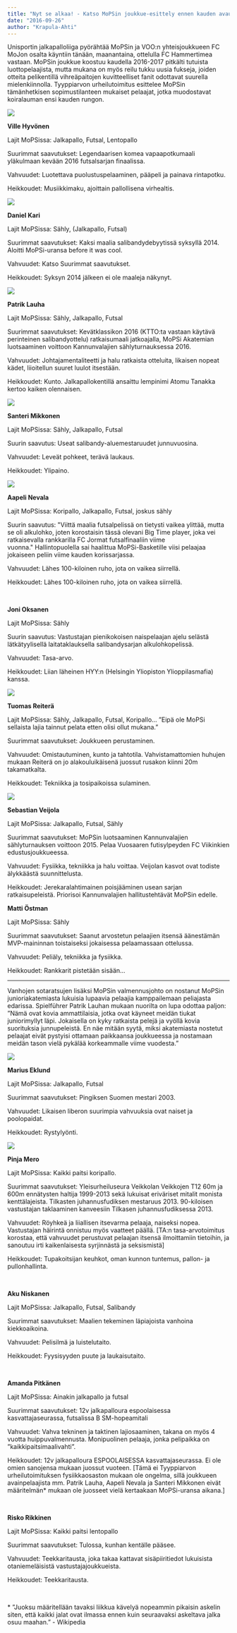 ```yaml
---
title: "Nyt se alkaa! - Katso MoPSin joukkue-esittely ennen kauden avausvihellystä"
date: "2016-09-26"
author: "Krapula-Ahti"
---
```


Unisportin jalkapalloliiga pyörähtää MoPSin ja VOO:n yhteisjoukkueen FC MoJon osalta käyntiin tänään, maanantaina, ottelulla FC Hammertimea vastaan. MoPSin joukkue koostuu kaudella 2016-2017 pitkälti tutuista luottopelaajista, mutta mukana on myös reilu tukku uusia fukseja, joiden otteita pelikentillä vihreäpaitojen kuvitteelliset fanit odottavat suurella mielenkiinnolla. Tyyppiarvon urheilutoimitus esittelee MoPSin tämänhetkisen sopimustilanteen mukaiset pelaajat, jotka muodostavat koiralauman ensi kauden rungon.

![](ville.jpg)

**Ville Hyvönen**

Lajit MoPSissa: Jalkapallo, Futsal, Lentopallo

Suurimmat saavutukset: Legendaarisen komea vapaapotkumaali yläkulmaan kevään 2016 futsalsarjan finaalissa.

Vahvuudet: Luotettava puolustuspelaaminen, pääpeli ja painava rintapotku.

Heikkoudet: Musiikkimaku, ajoittain pallollisena virhealtis.

![](daniel.jpg)

**Daniel Kari**

Lajit MoPSissa: Sähly, (Jalkapallo, Futsal)

Suurimmat saavutukset: Kaksi maalia salibandydebyytissä syksyllä 2014. Aloitti MoPSi-uransa before it was cool.

Vahvuudet: Katso Suurimmat saavutukset.

Heikkoudet: Syksyn 2014 jälkeen ei ole maaleja näkynyt.

![](patrik.jpg)

**Patrik Lauha**

Lajit MoPSissa: Sähly, Jalkapallo, Futsal

Suurimmat saavutukset: Kevätklassikon 2016 (KTTO:ta vastaan käytävä perinteinen salibandyottelu) ratkaisumaali jatkoajalla, MoPSi Akatemian luotsaaminen voittoon Kannunvalajien sählyturnauksessa 2016.

Vahvuudet: Johtajamentaliteetti ja halu ratkaista otteluita, likaisen nopeat kädet, liioitellun suuret luulot itsestään.

Heikkoudet: Kunto. Jalkapallokentillä ansaittu lempinimi Atomu Tanakka kertoo kaiken olennaisen.

![](santeri.jpg)

**Santeri Mikkonen**

Lajit MoPSissa: Sähly, Jalkapallo, Futsal

Suurin saavutus: Useat salibandy-aluemestaruudet junnuvuosina.

Vahvuudet: Leveät pohkeet, terävä laukaus.

Heikkoudet: Ylipaino.

![](aapeli.jpg)

**Aapeli Nevala**

Lajit MoPSissa: Koripallo, Jalkapallo, Futsal, joskus sähly

Suurin saavutus: "Viittä maalia futsalpelissä on tietysti vaikea ylittää, mutta se oli alkulohko, joten korostaisin tässä olevani Big Time player, joka vei ratkaisevalla rankkarilla FC Jormat futsalfinaaliin viime vuonna." Hallintopuolella sai haalittua MoPSi-Basketille viisi pelaajaa jokaiseen peliin viime kauden korissarjassa.

Vahvuudet: Lähes 100-kiloinen ruho, jota on vaikea siirrellä.

Heikkoudet: Lähes 100-kiloinen ruho, jota on vaikea siirrellä.

 

**Joni Oksanen**

Lajit MoPSissa: Sähly

Suurin saavutus: Vastustajan pienikokoisen naispelaajan ajelu selästä lätkätyylisellä laitataklauksella salibandysarjan alkulohkopelissä.

Vahvuudet: Tasa-arvo.

Heikkoudet: Liian läheinen HYY:n (Helsingin Yliopiston Ylioppilasmafia) kanssa.

![](tuomas.jpg)

**Tuomas Reiterä**

Lajit MoPSissa: Sähly, Jalkapallo, Futsal, Koripallo... ”Eipä ole MoPSi sellaista lajia tainnut pelata etten olisi ollut mukana.”

Suurimmat saavutukset: Joukkueen perustaminen.

Vahvuudet: Omistautuminen, kunto ja tahtotila. Vahvistamattomien huhujen mukaan Reiterä on jo alakouluikäisenä juossut rusakon kiinni 20m takamatkalta.

Heikkoudet: Tekniikka ja tosipaikoissa sulaminen.

![](SEBU.jpg)

**Sebastian Veijola**

Lajit MoPSissa: Jalkapallo, Futsal, Sähly

Suurimmat saavutukset: MoPSin luotsaaminen Kannunvalajien sählyturnauksen voittoon 2015. Pelaa Vuosaaren futisylpeyden FC Viikinkien edustusjoukkueessa.

Vahvuudet: Fysiikka, tekniikka ja halu voittaa. Veijolan kasvot ovat todiste älykkäästä suunnittelusta.

Heikkoudet: Jerekaralahtimainen poisjääminen usean sarjan ratkaisupeleistä. Priorisoi Kannunvalajien hallitustehtävät MoPSin edelle.

**Matti Östman**

Lajit MoPSissa: Sähly

Suurimmat saavutukset: Saanut arvostetun pelaajien itsensä äänestämän MVP-maininnan toistaiseksi jokaisessa pelaamassaan ottelussa.

Vahvuudet: Peliäly, tekniikka ja fysiikka.

Heikkoudet: Rankkarit pistetään sisään...

---

Vanhojen sotaratsujen lisäksi MoPSin valmennusjohto on nostanut MoPSin junioriakatemiasta lukuisia lupaavia pelaajia kamppailemaan peliajasta edarissa. Spielführer Patrik Lauhan mukaan nuorilta on lupa odottaa paljon: ”Nämä ovat kovia ammattilaisia, jotka ovat käyneet meidän tiukat juniorimyllyt läpi. Jokaisella on kyky ratkaista pelejä ja vyöllä kovia suorituksia junnupeleistä. En näe mitään syytä, miksi akatemiasta nostetut pelaajat eivät pystyisi ottamaan paikkaansa joukkueessa ja nostamaan meidän tason vielä pykälää korkeammalle viime vuodesta.”

![](marius.jpg)

**Marius Eklund**

Lajit MoPSissa: Jalkapallo, Futsal

Suurimmat saavutukset: Pingiksen Suomen mestari 2003.

Vahvuudet: Likaisen liberon suurimpia vahvuuksia ovat naiset ja poolopaidat.

Heikkoudet: Rystylyönti.

![](pinja.jpg)

**Pinja Mero**

Lajit MoPSissa: Kaikki paitsi koripallo.

Suurimmat saavutukset: Yleisurheiluseura Veikkolan Veikkojen T12 60m ja 600m ennätysten haltija 1999-2013 sekä lukuisat eriväriset mitalit monista kenttälajeista. Tilkasten juhannusfudiksen mestaruus 2013. 90-kiloisen vastustajan taklaaminen kanveesiin Tilkasen juhannusfudiksessa 2013.

Vahvuudet: Röyhkeä ja liiallisen itsevarma pelaaja, naiseksi nopea. Vastustajan häirintä onnistuu myös vaatteet päällä. \[TA:n tasa-arvotoimitus korostaa, että vahvuudet perustuvat pelaajan itsensä ilmoittamiin tietoihin, ja sanoutuu irti kaikenlaisesta syrjinnästä ja seksismistä\]

Heikkoudet: Tupakoitsijan keuhkot, oman kunnon tuntemus, pallon- ja pullonhallinta.

 

**Aku Niskanen**

Lajit MoPSissa: Jalkapallo, Futsal, Salibandy

Suurimmat saavutukset: Maalien tekeminen läpiajoista vanhoina kiekkoaikoina.

Vahvuudet: Pelisilmä ja luistelutaito.

Heikkoudet: Fyysisyyden puute ja laukaisutaito.

 

**Amanda Pitkänen**

Lajit MoPSissa: Ainakin jalkapallo ja futsal

Suurimmat saavutukset: 12v jalkapalloura espoolaisessa kasvattajaseurassa, futsalissa B SM-hopeamitali

Vahvuudet: Vahva tekninen ja taktinen lajiosaaminen, takana on myös 4 vuotta huippuvalmennusta. Monipuolinen pelaaja, jonka pelipaikka on ”kaikkipaitsimaalivahti”.

Heikkoudet: 12v jalkapalloura ESPOOLAISESSA kasvattajaseurassa. Ei ole omien sanojensa mukaan juossut vuoteen. \[Tämä ei Tyyppiarvon urheilutoimituksen fysiikkaosaston mukaan ole ongelma, sillä joukkueen avainpelaajista mm. Patrik Lauha, Aapeli Nevala ja Santeri Mikkonen eivät määritelmän\* mukaan ole juosseet vielä kertaakaan MoPSi-uransa aikana.\]

 

**Risko Rikkinen**

Lajit MoPSissa: Kaikki paitsi lentopallo

Suurimmat saavutukset: Tulossa, kunhan kentälle pääsee.

Vahvuudet: Teekkaritausta, joka takaa kattavat sisäpiiritiedot lukuisista otaniemeläisistä vastustajajoukkueista.

Heikkoudet: Teekkaritausta.

 

\* ”Juoksu määritellään tavaksi liikkua kävelyä nopeammin pikaisin askelin siten, että kaikki jalat ovat ilmassa ennen kuin seuraavaksi askeltava jalka osuu maahan.” - Wikipedia
